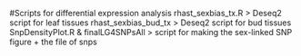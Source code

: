 #Scripts for differential expression analysis
rhast_sexbias_tx.R > Deseq2 script for leaf tissues
rhast_sexbias_bud_tx > Deseq2 script for bud tissues
SnpDensityPlot.R & finalLG4SNPsAll > script for making the sex-linked SNP figure + the file of snps 
